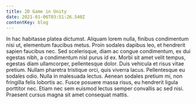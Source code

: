 ```yaml
---
title: 2D Game in Unity
date: 2021-01-06T03:51:26.540Z
contentKey: blog
---
```

<!--StartFragment-->

In hac habitasse platea dictumst. Aliquam lorem nulla, finibus condimentum nisi ut, elementum faucibus metus. Proin sodales dapibus leo, et hendrerit sapien faucibus nec. Sed scelerisque, diam ac congue condimentum, ex dui egestas nibh, a condimentum nisl purus id ex. Morbi sit amet velit tempus, egestas diam ullamcorper, pellentesque dolor. Duis vehicula et risus vitae pretium. Nullam pharetra tristique orci, quis viverra lacus. Pellentesque eu sodales odio. Nulla in malesuada lectus. Aenean sodales pretium mi, non fringilla felis lobortis ac. Fusce posuere massa risus, eu hendrerit ligula porttitor nec. Etiam nec sem euismod lectus semper convallis ac sed nisi. Praesent cursus magna sit amet consequat mattis.

<!--EndFragment-->